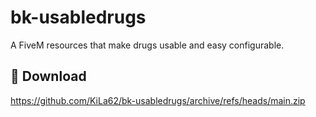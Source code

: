 # bk-usabledrugs

A FiveM resources that make drugs usable and easy configurable.

## 💾 Download

https://github.com/KiLa62/bk-usabledrugs/archive/refs/heads/main.zip
